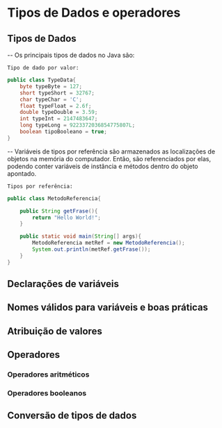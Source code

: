 # Tipos de Dados e operadores

## Tipos de Dados
-- Os principais tipos de dados no Java são:

``Tipo de dado por valor:``
```java
public class TypeData{
	byte typeByte = 127;
	short typeShort = 32767;
	char typeChar = 'C';
	float typeFloat = 2.6f;
	double typeDouble = 3.59;
	int typeInt = 2147483647;
	long typeLong = 9223372036854775807L;
	boolean tipoBooleano = true;
}
```

-- Variáveis de tipos por referência são armazenados as localizações de objetos na memória do computador. Então, são referenciados por elas, podendo conter variáveis de instância e métodos dentro do objeto apontado.

``Tipos por referência:``
```java
public class MetodoReferencia{

	public String getFrase(){
		return "Hello World!";
	}

	public static void main(String[] args){
		MetodoReferencia metRef = new MetodoReferencia();
		System.out.println(metRef.getFrase());
	}
}
```

## Declarações de variáveis
##  Nomes válidos para variáveis e boas práticas 
## Atribuição de valores
## Operadores
### Operadores aritméticos
### Operadores booleanos
## Conversão de tipos de dados
